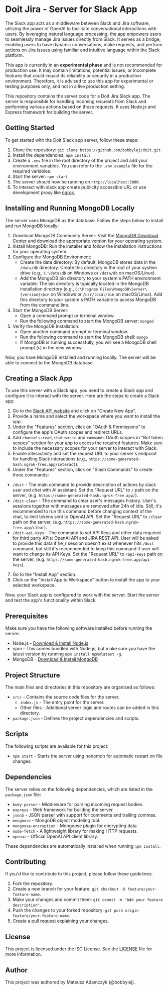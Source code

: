 # Doit Jira - Server for Slack App

The Slack app acts as a middleware between Slack and Jira software, utilizing the power of OpenAI to facilitate conversational interactions with users. By leveraging natural language processing, the app empowers users to seamlessly manage Jira issues directly from Slack. It serves as a bridge, enabling users to have dynamic conversations, make requests, and perform actions on Jira issues using familiar and intuitive language within the Slack platform.

This app is currently in an **experimental phase** and is not recommended for production use. It may contain limitations, potential issues, or incomplete features that could impact its reliability or security in a production environment. Therefore, it is advised to use this app for experimental or testing purposes only, and not in a live production setting.

This repository contains the server code for a Doit Jira Slack app. The server is responsible for handling incoming requests from Slack and performing various actions based on those requests. It uses Node.js and Express framework for building the server. 

## Getting Started

To get started with the Doit Slack app server, follow these steps:

1. Clone the repository: `git clone https://github.com/bobbylej/doit.git`
2. Install the dependencies: `npm install`
3. Create a `.env` file in the root directory of the project and add your environment variables. You can refer to the `.env.example` file for the required variables.
4. Start the server: `npm start`
5. The server should now be running on `http://localhost:3000`.
6. To interact with slack app create publicity accessible URL or use development proxy like [ngrok](https://ngrok.com/). 

## Installing and Running MongoDB Locally

The server uses MongoDB as the database. Follow the steps below to install and run MongoDB locally:

1. Download MongoDB Community Server: Visit the [MongoDB Download Center](https://www.mongodb.com/try/download/community) and download the appropriate version for your operating system.
2. Install MongoDB: Run the installer and follow the installation instructions for your operating system.
3. Configure the MongoDB Environment:
   - Create the data directory: By default, MongoDB stores data in the `/data/db` directory. Create this directory in the root of your system drive (e.g., `C:\data\db` on Windows or `/data/db` on macOS/Linux).
   - Add the MongoDB bin directory to your system's PATH environment variable: The bin directory is typically located in the MongoDB installation directory (e.g., `C:\Program Files\MongoDB\Server\{version}\bin` on Windows or `/usr/local/bin` on macOS/Linux). Add this directory to your system's PATH variable to access MongoDB from the command line.
4. Start the MongoDB Server:
   - Open a command prompt or terminal window.
   - Run the following command to start the MongoDB server: `mongod`
5. Verify the MongoDB Installation:
   - Open another command prompt or terminal window.
   - Run the following command to start the MongoDB shell: `mongo`
   - If MongoDB is running successfully, you will see a MongoDB shell prompt (`>`) in the new window.

Now, you have MongoDB installed and running locally. The server will be able to connect to the MongoDB database.

## Creating a Slack App

To use this server with a Slack app, you need to create a Slack app and configure it to interact with the server. Here are the steps to create a Slack app:

1. Go to the [Slack API website](https://api.slack.com/apps) and click on "Create New App".
2. Provide a name and select the workspace where you want to install the app.
3. Under the "Features" section, click on "OAuth & Permissions" to configure the app's OAuth scopes and redirect URLs.
4. Add `channels:read`, `chat:write` and `commands` OAuth scopes in "Bot token scopes" section for your app to access the required features. Make sure to include the necessary scopes for your server to interact with Slack.
5. Enable interactivity and set the request URL to your server's endpoint for handling Slack interactions (e.g., `https://some-generated-hash.ngrok-free.app/interact`).
6. Under the "Features" section, click on "Slash Commands" to create three commands:
- `/doit` - The main command to provide description of actions by slack user and chat with AI assistant. Set the "Request URL" to `/` path on the server, (e.g. `https://some-generated-hash.ngrok-free.app/`).
- `/doit-clear` - The command to clear user's messages history. User's sessions together with messages are removed after 24h of idle. Still, it's recommended to run this command before changing context of the chat, to limit tokens sent to OpenAI API. Set the "Request URL" to `/clear` path on the server, (e.g. `https://some-generated-hash.ngrok-free.app/clear`).
- `/doit-api-keys` - The command to set API Keys and other data required for third party APIs: OpenAI API and JIRA REST API. User will be asked to provide this data if he_r session doesn't exist whenever hits `/doit` command, but still it's recommended to keep this command if user will want to change its API Keys. Set the "Request URL" to `/api-keys` path on the server, (e.g. `https://some-generated-hash.ngrok-free.app/api-keys`).
7. Go to the "Install App" section.
8. Click on the "Install App to Workspace" button to install the app to your selected workspace.

Now, your Slack app is configured to work with the server. Start the server and test the app's functionality within Slack.

## Prerequisites

Make sure you have the following software installed before running the server:

- Node.js - [Download & Install Node.js](https://nodejs.org)
- npm - This comes bundled with Node.js, but make sure you have the latest version by running `npm install npm@latest -g`.
- MongoDB - [Download & Install MongoDB](https://www.mongodb.com/try/download/community)

## Project Structure

The main files and directories in this repository are organized as follows:

- `src/` - Contains the source code files for the server.
  - `index.js` - The entry point for the server.
  - Other files - Additional server logic and routes can be added in this directory.
- `package.json` - Defines the project dependencies and scripts.

## Scripts

The following scripts are available for this project:

- `npm start` - Starts the server using nodemon for automatic restart on file changes.

## Dependencies

The server relies on the following dependencies, which are listed in the `package.json` file:

- `body-parser` - Middleware for parsing incoming request bodies.
- `express` - Web framework for building the server.
- `json5` - JSON parser with support for comments and trailing commas.
- `mongoose` - MongoDB object modeling tool.
- `mongoose-encryption` - Mongoose plugin for encrypting data.
- `node-fetch` - A lightweight library for making HTTP requests.
- `openai` - Official OpenAI API client library.

These dependencies are automatically installed when running `npm install`.

## Contributing

If you'd like to contribute to this project, please follow these guidelines:

1. Fork the repository.
2. Create a new branch for your feature: `git checkout -b feature/your-feature-name`.
3. Make your changes and commit them: `git commit -m "Add your feature description"`.
4. Push the changes to your forked repository: `git push origin feature/your-feature-name`.
5. Create a pull request explaining your changes.

## License

This project is licensed under the ISC License. See the [LICENSE](LICENSE) file for more information.

## Author

This project was authored by Mateusz Adamczyk (@bobbylej).
